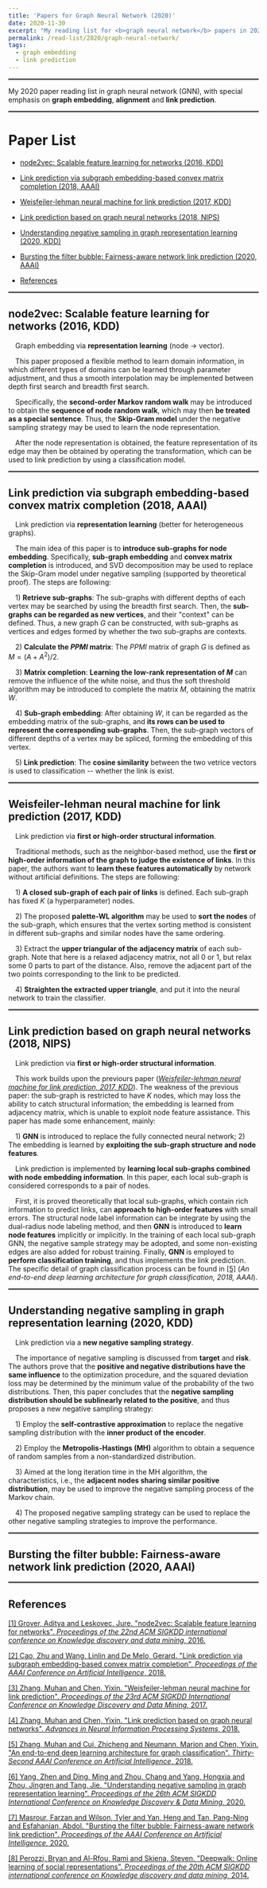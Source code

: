 ```yaml
---
title: 'Papers for Graph Neural Network (2020)'
date: 2020-11-30
excerpt: "My reading list for <b>graph neural network</b> papers in 2020."
permalink: /read-list/2020/graph-neural-network/
tags:
  - graph embedding
  - link prediction
---
```



<hr style="height:0px;border:none;border-top:3px solid #555555;" />

My 2020 paper reading list in graph neural network (GNN), with special emphasis on **graph embedding**, **alignment** and **link prediction**. 

<hr style="height:0px;border:none;border-top:3px solid #555555;" />

# Paper List

* [node2vec: Scalable feature learning for networks (2016, KDD)](#jump_1)

* [Link prediction via subgraph embedding-based convex matrix completion (2018, AAAI)](#jump_2)

* [Weisfeiler-lehman neural machine for link prediction (2017, KDD)](#jump_3)

* [Link prediction based on graph neural networks (2018, NIPS)](#jump_4)

* [Understanding negative sampling in graph representation learning (2020, KDD)](#jump_5)

* [Bursting the filter bubble: Fairness-aware network link prediction (2020, AAAI)](#jump_6)

* [References](#jump_reference)


<hr style="height:0px;border:none;border-top:3px solid #555555;" />

## <span id="jump_1"> node2vec: Scalable feature learning for networks (2016, KDD) </span>

&emsp;Graph embedding via **representation learning** (node -> vector).

&emsp;This paper proposed a flexible method to learn domain information, in which different types of domains can be learned through parameter adjustment, and thus a smooth interpolation may be implemented between depth first search and breadth first search.

&emsp;Specifically, the **second-order Markov random walk** may be introduced to obtain the **sequence of node random walk**, which may then **be treated as a special sentence**. Thus, the **Skip-Gram model** under the negative sampling strategy may be used to learn the node representation.

&emsp;After the node representation is obtained, the feature representation of its edge may then be obtained by operating the transformation, which can be used to link prediction by using a classification model.


<hr style="height:0px;border:none;border-top:3px solid #555555;" />

## <span id="jump_2"> Link prediction via subgraph embedding-based convex matrix completion (2018, AAAI)</span>

&emsp;Link prediction via **representation learning** (better for heterogeneous graphs).

&emsp;The main idea of this paper is to **introduce sub-graphs for node embedding**. Specifically, **sub-graph embedding** and **convex matrix completion** is introduced, and SVD decomposition may be used to replace the Skip-Gram model under negative sampling (supported by theoretical proof). The steps are following:

&emsp;1) **Retrieve sub-graphs**: The sub-graphs with different depths of each vertex may be searched by using the breadth first search. Then, the **sub-graphs can be regarded as new vertices**, and their "context" can be defined. Thus, a new graph $G$ can be constructed, with sub-graphs as vertices and edges formed by whether the two sub-graphs are contexts.

&emsp;2) **Calculate the $PPMI$ matrix**: The $PPMI$ matrix of graph $G$ is defined as $M=(A+A^2)/2$.

&emsp;3) **Matrix completion**: **Learning the low-rank representation of $M$** can remove the influence of the white noise, and thus the soft threshold algorithm may be introduced to complete the matrix $M$, obtaining the matrix $W$.

&emsp;4) **Sub-graph embedding**: After obtaining $W$, it can be regarded as the embedding matrix of the sub-graphs, and **its rows can be used to represent the corresponding sub-graphs**. Then, the sub-graph vectors of different depths of a vertex may be spliced, forming the embedding of this vertex.

&emsp;5) **Link prediction**: The **cosine similarity** between the two vetrice vectors is used to classification -- whether the link is exist.


<hr style="height:0px;border:none;border-top:3px solid #555555;" />

## <span id="jump_3"> Weisfeiler-lehman neural machine for link prediction (2017, KDD)</span>

&emsp;Link prediction via **first or high-order structural information**.

&emsp;Traditional methods, such as the neighbor-based method, use the **first or high-order information of the graph to judge the existence of links**. In this paper, the authors want to **learn these features automatically** by network without artificial definitions. The steps are following:

&emsp;1) **A closed sub-graph of each pair of links** is defined. Each sub-graph has fixed $K$ (a hyperparameter) nodes.

&emsp;2) The proposed **palette-WL algorithm** may be used to **sort the nodes** of the sub-graph, which ensures that the vertex sorting method is consistent in different sub-graphs and similar nodes have the same ordering.

&emsp;3) Extract the **upper triangular of the adjacency matrix** of each sub-graph. Note that here is a relaxed adjacency matrix, not all 0 or 1, but relax some 0 parts to part of the distance. Also, remove the adjacent part of the two points corresponding to the link to be predicted.

&emsp;4) **Straighten the extracted upper triangle**, and put it into the neural network to train the classifier.

<hr style="height:0px;border:none;border-top:3px solid #555555;" />

## <span id="jump_4"> Link prediction based on graph neural networks (2018, NIPS)</span>

&emsp;Link prediction via **first or high-order structural information**.

&emsp;This work builds upon the previours paper ([*Weisfeiler-lehman neural machine for link prediction, 2017, KDD*](#jump_3)). The weakness of the previous paper: the sub-graph is restricted to have $K$ nodes, which may loss the ability to catch structural information; the embedding  is learned from adjacency matrix, which is unable to exploit node feature assistance. This paper has made some enhancement, mainly:

&emsp;1) **GNN** is introduced to replace the fully connected neural network; 2) The embedding is learned by **exploiting the sub-graph structure and node features**.

&emsp;Link prediction is implemented by **learning local sub-graphs combined with node embedding information**. In this paper, each local sub-graph is considered corresponds to a pair of nodes.

&emsp;First, it is proved theoretically that local sub-graphs, which contain rich information to predict links, can **approach to high-order features** with small errors. The structural node label information can be integrate by using the dual-radius node labeling method, and then **GNN** is introduced to **learn node features** implicitly or implicitly. In the training of each local sub-graph GNN, the negative sample strategy may be adopted, and some non-existing edges are also added for robust training. Finally, **GNN** is employed to **perform classification training**, and thus implements the link prediction. The specific detail of graph classification process can be found in [[5]](#jump_ref5) (*An end-to-end deep learning architecture for graph classification, 2018, AAAI*).

<hr style="height:0px;border:none;border-top:3px solid #555555;" />

## <span id="jump_5"> Understanding negative sampling in graph representation learning (2020, KDD)</span>

&emsp;Link prediction via a **new negative sampling strategy**.

&emsp;The importance of negative sampling is discussed from **target** and **risk**. The authors prove that the **positive and negative distributions have the same influence** to the optimization procedure, and the squared deviation loss may be determined by the minimum value of the probability of the two distributions. Then, this paper concludes that the **negative sampling distribution should be sublinearly related to the positive**, and thus proposes a new negative sampling strategy:

&emsp;1) Employ the **self-contrastive approximation** to replace the negative sampling distribution with the **inner product of the encoder**.

&emsp;2) Employ the **Metropolis-Hastings (MH)** algorithm to obtain a sequence of random samples from a non-standardized distribution.

&emsp;3) Aimed at the long iteration time in the MH algorithm, the characteristics, i.e., the **adjacent nodes sharing similar positive distribution**, may be used to improve the negative sampling process of the Markov chain. 

&emsp;4) The proposed negative sampling strategy can be used to replace the other negative sampling strategies to improve the performance.



<hr style="height:0px;border:none;border-top:3px solid #555555;" />

## <span id="jump_6"> Bursting the filter bubble: Fairness-aware network link prediction (2020, AAAI)</span>








<hr style="height:0px;border:none;border-top:3px solid #555555;" />

## <span id="jump_reference"> References</span>

[[1] Grover, Aditya and Leskovec, Jure. "node2vec: Scalable feature learning for networks". *Proceedings of the 22nd ACM SIGKDD international conference on Knowledge discovery and data mining*, 2016.](https://dl.acm.org/doi/abs/10.1145/2939672.2939754?casa_token=YaQ6zJHC0tEAAAAA:TyGhi4mFoIITlQkON047aJq7s0p-u5eUDt0BXzcE5U8DY_B_mD0LLUjWlYX_C5UnqeNYgwlsFRuVbw)

[[2] Cao, Zhu and Wang, Linlin and De Melo, Gerard. "Link prediction via subgraph embedding-based convex matrix completion". *Proceedings of the AAAI Conference on Artificial Intelligence*, 2018.](https://ojs.aaai.org/index.php/AAAI/article/view/11655)

[[3] Zhang, Muhan and Chen, Yixin. "Weisfeiler-lehman neural machine for link prediction". *Proceedings of the 23rd ACM SIGKDD International Conference on Knowledge Discovery and Data Mining*, 2017.](https://dl.acm.org/doi/abs/10.1145/3097983.3097996)

[[4] Zhang, Muhan and Chen, Yixin. "Link prediction based on graph neural networks". *Advances in Neural Information Processing Systems*, 2018.](https://proceedings.neurips.cc/paper/2018/file/53f0d7c537d99b3824f0f99d62ea2428-Paper.pdf)

<span id="jump_ref5"> [[5] Zhang, Muhan and Cui, Zhicheng and Neumann, Marion and Chen, Yixin. "An end-to-end deep learning architecture for graph classification". *Thirty-Second AAAI Conference on Artificial Intelligence*, 2018.](https://www.findshine.com/me/downloads/papers/AAAI2018-DGCNN.pdf)</span>

[[6] Yang, Zhen and Ding, Ming and Zhou, Chang and Yang, Hongxia and Zhou, Jingren and Tang, Jie. "Understanding negative sampling in graph representation learning". *Proceedings of the 26th ACM SIGKDD International Conference on Knowledge Discovery \& Data Mining*, 2020.](https://dl.acm.org/doi/abs/10.1145/3394486.3403218?casa_token=iaq_bZ8FDMQAAAAA:78WO0m9SeU1dVAHjS8w0gQZfRfBl3eaQbxvLK9bQo4RczuMgTs65UNiF7sPk6s8AnHjPjsP3XTgmqA)

[[7] Masrour, Farzan and Wilson, Tyler and Yan, Heng and Tan, Pang-Ning and Esfahanian, Abdol. "Bursting the filter bubble: Fairness-aware network link prediction". *Proceedings of the AAAI Conference on Artificial Intelligence*, 2020.](https://ojs.aaai.org/index.php/AAAI/article/view/5429)

[[8] Perozzi, Bryan and Al-Rfou, Rami and Skiena, Steven. "Deepwalk: Online learning of social representations". *Proceedings of the 20th ACM SIGKDD international conference on Knowledge discovery and data mining*, 2014.](https://dl.acm.org/doi/abs/10.1145/2623330.2623732?casa_token=k6_u02birAAAAAAA:WqyqWziZOFmOVmvlX7_xcSRuIG3fT98M6FRzMsSuSZn1XkxVwVFA9-ixem4s9VFy3Xhj3CTI2iaEWQ)